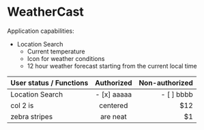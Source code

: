 # WeatherCast
Application capabilities:
* Location Search
  * Current temperature
  * Icon for weather conditions
  * 12 hour weather forecast starting from the current local time

| User status / Functions        | Authorized           | Non-authorized  |
| ------------- |:-------------:| -----:|
| Location Search      | - [x] aaaaa | - [ ] bbbb |
| col 2 is      | centered      |   $12 |
| zebra stripes | are neat      |    $1 |

  
